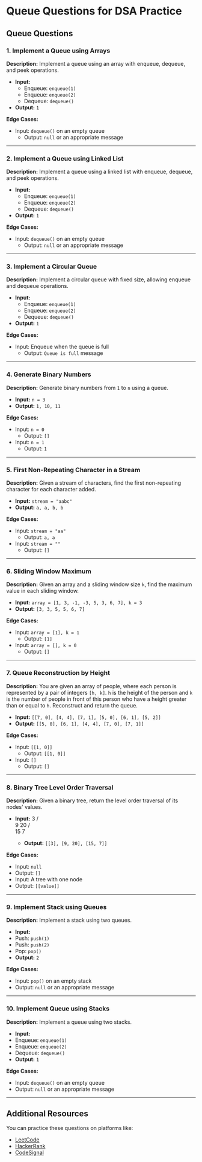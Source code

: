 # Queue Questions for DSA Practice

## Queue Questions

### 1. Implement a Queue using Arrays

**Description:** Implement a queue using an array with enqueue, dequeue, and peek operations.

- **Input:**
  - Enqueue: `enqueue(1)`
  - Enqueue: `enqueue(2)`
  - Dequeue: `dequeue()`
- **Output:** `1`

**Edge Cases:**

- Input: `dequeue()` on an empty queue
  - Output: `null` or an appropriate message

---

### 2. Implement a Queue using Linked List

**Description:** Implement a queue using a linked list with enqueue, dequeue, and peek operations.

- **Input:**
  - Enqueue: `enqueue(1)`
  - Enqueue: `enqueue(2)`
  - Dequeue: `dequeue()`
- **Output:** `1`

**Edge Cases:**

- Input: `dequeue()` on an empty queue
  - Output: `null` or an appropriate message

---

### 3. Implement a Circular Queue

**Description:** Implement a circular queue with fixed size, allowing enqueue and dequeue operations.

- **Input:**
  - Enqueue: `enqueue(1)`
  - Enqueue: `enqueue(2)`
  - Dequeue: `dequeue()`
- **Output:** `1`

**Edge Cases:**

- Input: Enqueue when the queue is full
  - Output: `Queue is full` message

---

### 4. Generate Binary Numbers

**Description:** Generate binary numbers from `1` to `n` using a queue.

- **Input:** `n = 3`
- **Output:** `1, 10, 11`

**Edge Cases:**

- Input: `n = 0`
  - Output: `[]`
- Input: `n = 1`
  - Output: `1`

---

### 5. First Non-Repeating Character in a Stream

**Description:** Given a stream of characters, find the first non-repeating character for each character added.

- **Input:** `stream = "aabc"`
- **Output:** `a, a, b, b`

**Edge Cases:**

- Input: `stream = "aa"`
  - Output: `a, a`
- Input: `stream = ""`
  - Output: `[]`

---

### 6. Sliding Window Maximum

**Description:** Given an array and a sliding window size `k`, find the maximum value in each sliding window.

- **Input:** `array = [1, 3, -1, -3, 5, 3, 6, 7], k = 3`
- **Output:** `[3, 3, 5, 5, 6, 7]`

**Edge Cases:**

- Input: `array = [1], k = 1`
  - Output: `[1]`
- Input: `array = [], k = 0`
  - Output: `[]`

---

### 7. Queue Reconstruction by Height

**Description:** You are given an array of people, where each person is represented by a pair of integers `[h, k]`. `h` is the height of the person and `k` is the number of people in front of this person who have a height greater than or equal to `h`. Reconstruct and return the queue.

- **Input:** `[[7, 0], [4, 4], [7, 1], [5, 0], [6, 1], [5, 2]]`
- **Output:** `[[5, 0], [6, 1], [4, 4], [7, 0], [7, 1]]`

**Edge Cases:**

- Input: `[[1, 0]]`
  - Output: `[[1, 0]]`
- Input: `[]`
  - Output: `[]`

---

### 8. Binary Tree Level Order Traversal

**Description:** Given a binary tree, return the level order traversal of its nodes' values.

- **Input:**
  3
  / \
  9 20
  / \
   15 7

  - **Output:** `[[3], [9, 20], [15, 7]]`

**Edge Cases:**

- Input: `null`
- Output: `[]`
- Input: A tree with one node
- Output: `[[value]]`

---

### 9. Implement Stack using Queues

**Description:** Implement a stack using two queues.

- **Input:**
- Push: `push(1)`
- Push: `push(2)`
- Pop: `pop()`
- **Output:** `2`

**Edge Cases:**

- Input: `pop()` on an empty stack
- Output: `null` or an appropriate message

---

### 10. Implement Queue using Stacks

**Description:** Implement a queue using two stacks.

- **Input:**
- Enqueue: `enqueue(1)`
- Enqueue: `enqueue(2)`
- Dequeue: `dequeue()`
- **Output:** `1`

**Edge Cases:**

- Input: `dequeue()` on an empty queue
- Output: `null` or an appropriate message

---

## Additional Resources

You can practice these questions on platforms like:

- [LeetCode](https://leetcode.com)
- [HackerRank](https://www.hackerrank.com)
- [CodeSignal](https://codesignal.com)
